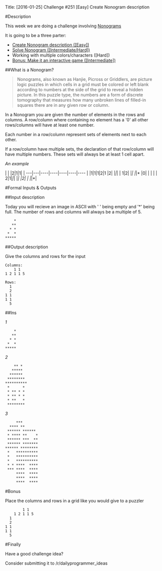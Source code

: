 Title: [2016-01-25] Challenge #251 [Easy] Create Nonogram description

#Description

This week we are doing a challenge involving [Nonograms](https://en.wikipedia.org/wiki/Nonogram)

It is going to be a three parter:

 * [Create Nonogram description ([Easy])](https://www.reddit.com/r/dailyprogrammer/comments/42lhem/20160125_challenge_251_easy_create_nonogram/)
 * [Solve Nonogram ([Intermediate/Hard])](https://www.reddit.com/r/dailyprogrammer/comments/42x90t/20160127_challenge_251_hard_solve_a_nonogram_bonus/)
 * Working with multiple colors/characters ([Hard])
 * [Bonus: Make it an interactive game ([Intermediate])](https://www.reddit.com/r/dailyprogrammer/comments/42x90t/20160127_challenge_251_hard_solve_a_nonogram_bonus/)

##What is a Nonogram?

> Nonograms, also known as Hanjie, Picross or Griddlers, are picture logic puzzles in which cells in a grid must be colored or left blank according to numbers at the side of the grid to reveal a hidden picture. In this puzzle type, the numbers are a form of discrete tomography that measures how many unbroken lines of filled-in squares there are in any given row or column.

In a Nonogram you are given the number of elements in the rows and columns. A row/column where containing no element has a '0' all other rows/columns will have at least one number.

Each number in a row/column represent sets of elements next to each other. 

If a row/column have multiple sets, the declaration of that row/column will have multiple numbers. These sets will always be at least 1 cell apart.

*An example*


 | | |2|1|1| | 
---|---|----|----|----|----|----
 | |1|1|1|2|1
 |2| |*|*| | 
1|2| |*| |*|*
 |0| | | | | 
2|1|*|*| |*| 
 |2| | |*|*| 


#Formal Inputs & Outputs

##Input description

Today you will recieve an image in ASCII with ' ' being empty and '*' being full. The number of rows and columns will always be a multiple of 5.


        *
       **
      * *
     *  *
    *****

##Output description

Give the columns and rows for the input 

    Columns:
        1 1 
    1 2 1 1 5

    Rows:
      1
      2
    1 1
    1 1
      5

##Ins

*1*

        *
       **
      * *
     *  *
    *****

*2*

        ** *  
       *****  
      ******  
     ******** 
    **********
     *      * 
     * ** * * 
     * ** * * 
     * **   * 
     ******** 


*3*

         ***       
      **** **      
     ****** ****** 
     * **** **    *
     ****** ***  **
     ****** *******
    ****** ********
     *   **********
     *   **********
     *   **********
     * * ****  ****
     *** ****  ****
         ****  ****
         ****  ****
         ****  ****

#Bonus

Place the columns and rows in a grid like you would give to a puzzler


            1 1 
        1 2 1 1 5
      1
      2
    1 1
    1 1
      5


#Finally

Have a good challenge idea?

Consider submitting it to /r/dailyprogrammer_ideas